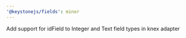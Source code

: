 ```yaml
---
'@keystonejs/fields': minor
---
```


Add support for idField to Integer and Text field types in knex adapter
